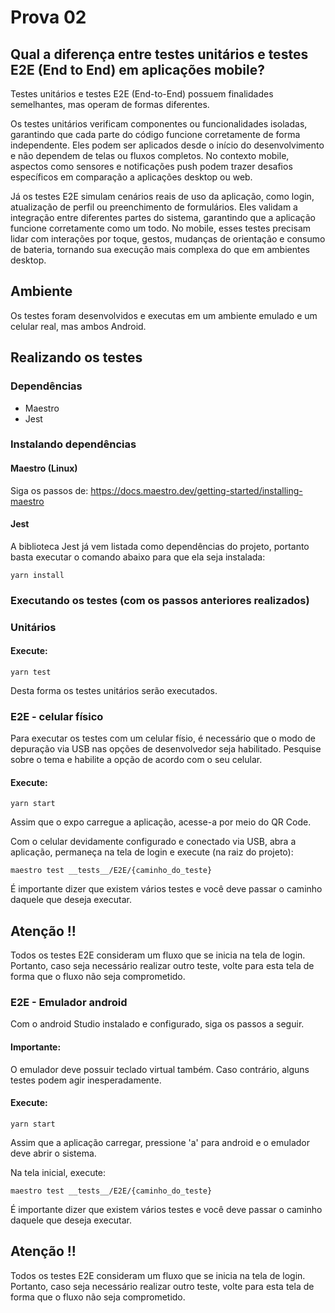 # Prova 02

## Qual a diferença entre testes unitários e testes E2E (End to End) em aplicações mobile?

Testes unitários e testes E2E (End-to-End) possuem finalidades semelhantes, mas operam de formas diferentes.

Os testes unitários verificam componentes ou funcionalidades isoladas, garantindo que cada parte do código funcione corretamente de forma independente. Eles podem ser aplicados desde o início do desenvolvimento e não dependem de telas ou fluxos completos. No contexto mobile, aspectos como sensores e notificações push podem trazer desafios específicos em comparação a aplicações desktop ou web.

Já os testes E2E simulam cenários reais de uso da aplicação, como login, atualização de perfil ou preenchimento de formulários. Eles validam a integração entre diferentes partes do sistema, garantindo que a aplicação funcione corretamente como um todo. No mobile, esses testes precisam lidar com interações por toque, gestos, mudanças de orientação e consumo de bateria, tornando sua execução mais complexa do que em ambientes desktop.

## Ambiente

Os testes foram desenvolvidos e executas em um ambiente emulado e um celular real, mas ambos Android.

## Realizando os testes

### Dependências

- Maestro
- Jest

### Instalando dependências

#### Maestro (Linux)

Siga os passos de:
https://docs.maestro.dev/getting-started/installing-maestro

#### Jest

A biblioteca Jest já vem listada como dependências do projeto, portanto basta executar o comando abaixo para que ela seja instalada:
```
yarn install
```
### Executando os testes (com os passos anteriores realizados)

### Unitários

#### Execute:
```
yarn test
```

Desta forma os testes unitários serão executados.

### E2E - celular físico

Para executar os testes com um celular físio, é necessário que o modo de depuração via USB nas opções de desenvolvedor seja habilitado. Pesquise sobre o tema e habilite a opção de acordo com o seu celular.

#### Execute:
```
yarn start
```

Assim que o expo carregue a aplicação, acesse-a por meio do QR Code.

Com o celular devidamente configurado e conectado via USB, abra a aplicação, permaneça na tela de login e execute (na raiz do projeto):

```
maestro test __tests__/E2E/{caminho_do_teste}
```
É importante dizer que existem vários testes e você deve passar o caminho daquele que deseja executar.

## Atenção !!

Todos os testes E2E consideram um fluxo que se inicia na tela de login. Portanto, caso seja necessário realizar outro teste, volte para esta tela de forma que o fluxo não seja comprometido.

### E2E - Emulador android

Com o android Studio instalado e configurado, siga os passos a seguir.

#### Importante:
O emulador deve possuir teclado virtual também. Caso contrário, alguns testes podem agir inesperadamente.

#### Execute:
```
yarn start
```
Assim que a aplicação carregar, pressione 'a' para android e o emulador deve abrir o sistema.

Na tela inicial, execute:
```
maestro test __tests__/E2E/{caminho_do_teste}
```
É importante dizer que existem vários testes e você deve passar o caminho daquele que deseja executar.

## Atenção !!

Todos os testes E2E consideram um fluxo que se inicia na tela de login. Portanto, caso seja necessário realizar outro teste, volte para esta tela de forma que o fluxo não seja comprometido.
